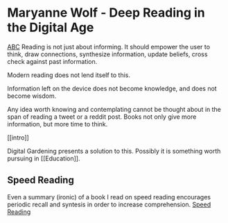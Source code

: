 # Maryanne Wolf - Deep Reading in the Digital Age
[ABC](https://www.abc.net.au/religion/maryanne-wolf-cultivating-deep-reading-in-a-digital-age/102001224)
Reading is not just about informing. It should empower the user to think, draw connections, synthesize information, update beliefs, cross check against past information.

Modern reading does not lend itself to this.

Information left on the device does not become knowledge, and does not become wisdom.

Any idea worth knowing and contemplating cannot be thought about in the span of reading a tweet or a reddit post. Books not only give more information, but more time to think.

[[intro]]

Digital Gardening presents a solution to this. Possibly it is something worth pursuing in [[Education]].

## Speed Reading
Even a summary (ironic) of a book I read on speed reading encourages periodic recall and syntesis in order to increase comprehension. 
[Speed Reading](https://jamesebringer.medium.com/read-a-book-in-1-hour-faa4b91352e0)

